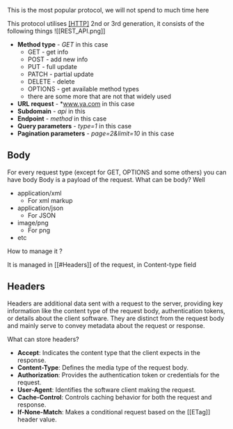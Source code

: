 
This is the most popular protocol, we will not spend to much time here

This protocol utilises [[HTTP]](S) 2nd or 3rd generation, it consists of the following things
![[REST_API.png]]

- **Method type** - *GET* in this case
	- GET - get info
	- POST - add new info
	- PUT - full update
	- PATCH - partial update
	- DELETE - delete
	- OPTIONS - get available method types
	- there are some more that are not that widely used
- **URL request** - *www.ya.com in this case
- **Subdomain** - *api* in this 
- **Endpoint** - *method* in this case 
- **Query parameters** - *type=1* in this case
- **Pagination parameters** - *page=2&limit=10* in this case

## Body
For every request type (except for GET, OPTIONS and some others) you can have body
Body is a payload of the request.
What can be body?
Well
- application/xml
	- For xml markup 
- application/json
	- For JSON
- image/png
	- For png
- etc

How to manage it ?

It is managed in [[#Headers]] of the request, in Content-type field


## Headers
Headers are additional data sent with a request to the server, providing key information like the content type of the request body, authentication tokens, or details about the client software. They are distinct from the request body and mainly serve to convey metadata about the request or response.

What can store headers?

- **Accept**: Indicates the content type that the client expects in the response.
- **Content-Type**: Defines the media type of the request body.
- **Authorization**: Provides the authentication token or credentials for the request.
- **User-Agent**: Identifies the software client making the request.
- **Cache-Control**: Controls caching behavior for both the request and response.
- **If-None-Match**: Makes a conditional request based on the [[ETag]] header value.